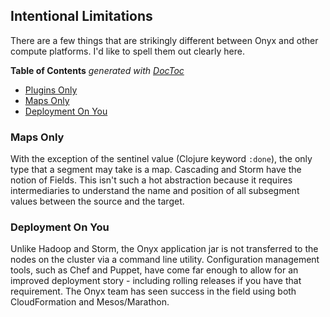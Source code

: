 ## Intentional Limitations

There are a few things that are strikingly different between Onyx and other compute platforms. I'd like to spell them out clearly here.

<!-- START doctoc generated TOC please keep comment here to allow auto update -->
<!-- DON'T EDIT THIS SECTION, INSTEAD RE-RUN doctoc TO UPDATE -->
**Table of Contents**  *generated with [DocToc](http://doctoc.herokuapp.com/)*

- [Plugins Only](#plugins-only)
- [Maps Only](#maps-only)
- [Deployment On You](#deployment-on-you)

<!-- END doctoc generated TOC please keep comment here to allow auto update -->

### Maps Only

With the exception of the sentinel value (Clojure keyword `:done`), the only type that a segment may take is a map. Cascading and Storm have the notion of Fields. This isn't such a hot abstraction because it requires intermediaries to understand the name and position of all subsegment values between the source and the target.

### Deployment On You

Unlike Hadoop and Storm, the Onyx application jar is not transferred to the nodes on the cluster via a command line utility. Configuration management tools, such as Chef and Puppet, have come far enough to allow for an improved deployment story - including rolling releases if you have that requirement. The Onyx team has seen success in the field using both CloudFormation and Mesos/Marathon.

